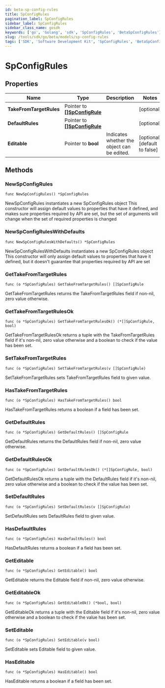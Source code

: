 ```yaml
---
id: beta-sp-config-rules
title: SpConfigRules
pagination_label: SpConfigRules
sidebar_label: SpConfigRules
sidebar_class_name: gosdk
keywords: ['go', 'Golang', 'sdk', 'SpConfigRules', 'BetaSpConfigRules']
slug: /tools/sdk/go/beta/models/sp-config-rules
tags: ['SDK', 'Software Development Kit', 'SpConfigRules', 'BetaSpConfigRules']
---
```


# SpConfigRules

## Properties

| Name | Type | Description | Notes |
| --- | --- | --- | --- |
| **TakeFromTargetRules** | Pointer to [**[]SpConfigRule**](sp-config-rule) |  | [optional] |
| **DefaultRules** | Pointer to [**[]SpConfigRule**](sp-config-rule) |  | [optional] |
| **Editable** | Pointer to **bool** | Indicates whether the object can be edited. | [optional] [default to false] |

## Methods

### NewSpConfigRules

`func NewSpConfigRules() *SpConfigRules`

NewSpConfigRules instantiates a new SpConfigRules object This constructor will assign default values to properties that have it defined, and makes sure properties required by API are set, but the set of arguments will change when the set of required properties is changed

### NewSpConfigRulesWithDefaults

`func NewSpConfigRulesWithDefaults() *SpConfigRules`

NewSpConfigRulesWithDefaults instantiates a new SpConfigRules object This constructor will only assign default values to properties that have it defined, but it doesn't guarantee that properties required by API are set

### GetTakeFromTargetRules

`func (o *SpConfigRules) GetTakeFromTargetRules() []SpConfigRule`

GetTakeFromTargetRules returns the TakeFromTargetRules field if non-nil, zero value otherwise.

### GetTakeFromTargetRulesOk

`func (o *SpConfigRules) GetTakeFromTargetRulesOk() (*[]SpConfigRule, bool)`

GetTakeFromTargetRulesOk returns a tuple with the TakeFromTargetRules field if it's non-nil, zero value otherwise and a boolean to check if the value has been set.

### SetTakeFromTargetRules

`func (o *SpConfigRules) SetTakeFromTargetRules(v []SpConfigRule)`

SetTakeFromTargetRules sets TakeFromTargetRules field to given value.

### HasTakeFromTargetRules

`func (o *SpConfigRules) HasTakeFromTargetRules() bool`

HasTakeFromTargetRules returns a boolean if a field has been set.

### GetDefaultRules

`func (o *SpConfigRules) GetDefaultRules() []SpConfigRule`

GetDefaultRules returns the DefaultRules field if non-nil, zero value otherwise.

### GetDefaultRulesOk

`func (o *SpConfigRules) GetDefaultRulesOk() (*[]SpConfigRule, bool)`

GetDefaultRulesOk returns a tuple with the DefaultRules field if it's non-nil, zero value otherwise and a boolean to check if the value has been set.

### SetDefaultRules

`func (o *SpConfigRules) SetDefaultRules(v []SpConfigRule)`

SetDefaultRules sets DefaultRules field to given value.

### HasDefaultRules

`func (o *SpConfigRules) HasDefaultRules() bool`

HasDefaultRules returns a boolean if a field has been set.

### GetEditable

`func (o *SpConfigRules) GetEditable() bool`

GetEditable returns the Editable field if non-nil, zero value otherwise.

### GetEditableOk

`func (o *SpConfigRules) GetEditableOk() (*bool, bool)`

GetEditableOk returns a tuple with the Editable field if it's non-nil, zero value otherwise and a boolean to check if the value has been set.

### SetEditable

`func (o *SpConfigRules) SetEditable(v bool)`

SetEditable sets Editable field to given value.

### HasEditable

`func (o *SpConfigRules) HasEditable() bool`

HasEditable returns a boolean if a field has been set.
